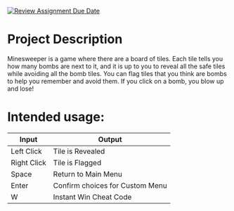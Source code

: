 [![Review Assignment Due Date](https://classroom.github.com/assets/deadline-readme-button-22041afd0340ce965d47ae6ef1cefeee28c7c493a6346c4f15d667ab976d596c.svg)](https://classroom.github.com/a/YxXKqIeT)
# Project Description

Minesweeper is a game where there are a board of tiles. Each tile tells you how many bombs are next to it, and it is up to you to reveal all the safe tiles while avoiding all the bomb tiles. You can flag tiles that you think are bombs to help you remember and avoid them. If you click on a bomb, you blow up and lose!

# Intended usage:

| Input    | Output |
| -------- | ------- |
| Left Click | Tile is Revealed |
| Right Click | Tile is Flagged |
| Space | Return to Main Menu |
| Enter | Confirm choices for Custom Menu |
| W | Instant Win Cheat Code |